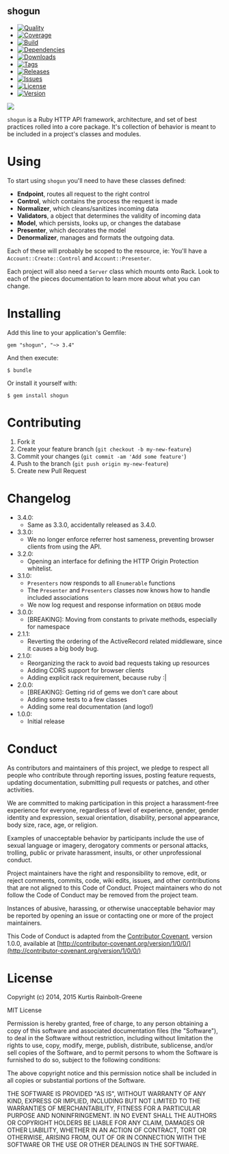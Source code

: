 shogun
--------

  - [![Quality](http://img.shields.io/codeclimate/github/krainboltgreene/shogun.gem.svg?style=flat-square)](https://codeclimate.com/github/krainboltgreene/shogun.gem)
  - [![Coverage](http://img.shields.io/codeclimate/coverage/github/krainboltgreene/shogun.gem.svg?style=flat-square)](https://codeclimate.com/github/krainboltgreene/shogun.gem)
  - [![Build](http://img.shields.io/travis-ci/krainboltgreene/shogun.gem.svg?style=flat-square)](https://travis-ci.org/krainboltgreene/shogun.gem)
  - [![Dependencies](http://img.shields.io/gemnasium/krainboltgreene/shogun.gem.svg?style=flat-square)](https://gemnasium.com/krainboltgreene/shogun.gem)
  - [![Downloads](http://img.shields.io/gem/dtv/shogun.svg?style=flat-square)](https://rubygems.org/gems/shogun)
  - [![Tags](http://img.shields.io/github/tag/krainboltgreene/shogun.gem.svg?style=flat-square)](http://github.com/krainboltgreene/shogun.gem/tags)
  - [![Releases](http://img.shields.io/github/release/krainboltgreene/shogun.gem.svg?style=flat-square)](http://github.com/krainboltgreene/shogun.gem/releases)
  - [![Issues](http://img.shields.io/github/issues/krainboltgreene/shogun.gem.svg?style=flat-square)](http://github.com/krainboltgreene/shogun.gem/issues)
  - [![License](http://img.shields.io/badge/license-MIT-brightgreen.svg?style=flat-square)](http://opensource.org/licenses/MIT)
  - [![Version](http://img.shields.io/gem/v/shogun.svg?style=flat-square)](https://rubygems.org/gems/shogun)

![](http://upload.wikimedia.org/wikipedia/commons/thumb/7/76/Minamoto_no_Yoritomo.jpg/471px-Minamoto_no_Yoritomo.jpg)

`shogun` is a Ruby HTTP API framework, architecture, and set of best practices  rolled into a core package. It's collection of behavior is meant to be included in a project's classes and modules.


Using
=====

To start using `shogun` you'll need to have these classes defined:

  * **Endpoint**, routes all request to the right control
  * **Control**, which contains the process the request is made
  * **Normalizer**, which cleans/sanitizes incoming data
  * **Validators**, a object that determines the validity of incoming data
  * **Model**, which persists, looks up, or changes the database
  * **Presenter**, which decorates the model
  * **Denormalizer**, manages and formats the outgoing data.

Each of these will probably be scoped to the resource, ie: You'll have a `Account::Create::Control` and `Account::Presenter`.

Each project will also need a `Server` class which mounts onto Rack. Look to each of the pieces documentation to learn more about what you can change.


Installing
==========

Add this line to your application's Gemfile:

    gem "shogun", "~> 3.4"

And then execute:

    $ bundle

Or install it yourself with:

    $ gem install shogun


Contributing
============

  1. Fork it
  2. Create your feature branch (`git checkout -b my-new-feature`)
  3. Commit your changes (`git commit -am 'Add some feature'`)
  4. Push to the branch (`git push origin my-new-feature`)
  5. Create new Pull Request


Changelog
=========
  - 3.4.0:
    * Same as 3.3.0, accidentally released as 3.4.0.
  - 3.3.0:
    * We no longer enforce referrer host sameness, preventing browser clients from using the API.
  - 3.2.0:
    * Opening an interface for defining the HTTP Origin Protection whitelist.
  - 3.1.0:
    * `Presenters` now responds to all `Enumerable` functions
    * The `Presenter` and `Presenters` classes now knows how to handle included associations
    * We now log request and response information on `DEBUG` mode
  - 3.0.0:
    * [BREAKING]: Moving from constants to private methods, especially for namespace
  - 2.1.1:
    * Reverting the ordering of the ActiveRecord related middleware, since it causes a big body bug.
  - 2.1.0:
    * Reorganizing the rack to avoid bad requests taking up resources
    * Adding CORS support for browser clients
    * Adding explicit rack requirement, because ruby :|
  - 2.0.0:
    * [BREAKING]: Getting rid of gems we don't care about
    * Adding some tests to a few classes
    * Adding some real documentation (and logo!)
  - 1.0.0:
    * Initial release


Conduct
=======

As contributors and maintainers of this project, we pledge to respect all people who contribute through reporting issues, posting feature requests, updating documentation, submitting pull requests or patches, and other activities.

We are committed to making participation in this project a harassment-free experience for everyone, regardless of level of experience, gender, gender identity and expression, sexual orientation, disability, personal appearance, body size, race, age, or religion.

Examples of unacceptable behavior by participants include the use of sexual language or imagery, derogatory comments or personal attacks, trolling, public or private harassment, insults, or other unprofessional conduct.

Project maintainers have the right and responsibility to remove, edit, or reject comments, commits, code, wiki edits, issues, and other contributions that are not aligned to this Code of Conduct. Project maintainers who do not follow the Code of Conduct may be removed from the project team.

Instances of abusive, harassing, or otherwise unacceptable behavior may be reported by opening an issue or contacting one or more of the project maintainers.

This Code of Conduct is adapted from the [Contributor Covenant](http:contributor-covenant.org), version 1.0.0, available at [http://contributor-covenant.org/version/1/0/0/](http://contributor-covenant.org/version/1/0/0/)


License
=======

Copyright (c) 2014, 2015 Kurtis Rainbolt-Greene

MIT License

Permission is hereby granted, free of charge, to any person obtaining
a copy of this software and associated documentation files (the
"Software"), to deal in the Software without restriction, including
without limitation the rights to use, copy, modify, merge, publish,
distribute, sublicense, and/or sell copies of the Software, and to
permit persons to whom the Software is furnished to do so, subject to
the following conditions:

The above copyright notice and this permission notice shall be
included in all copies or substantial portions of the Software.

THE SOFTWARE IS PROVIDED "AS IS", WITHOUT WARRANTY OF ANY KIND,
EXPRESS OR IMPLIED, INCLUDING BUT NOT LIMITED TO THE WARRANTIES OF
MERCHANTABILITY, FITNESS FOR A PARTICULAR PURPOSE AND
NONINFRINGEMENT. IN NO EVENT SHALL THE AUTHORS OR COPYRIGHT HOLDERS BE
LIABLE FOR ANY CLAIM, DAMAGES OR OTHER LIABILITY, WHETHER IN AN ACTION
OF CONTRACT, TORT OR OTHERWISE, ARISING FROM, OUT OF OR IN CONNECTION
WITH THE SOFTWARE OR THE USE OR OTHER DEALINGS IN THE SOFTWARE.
